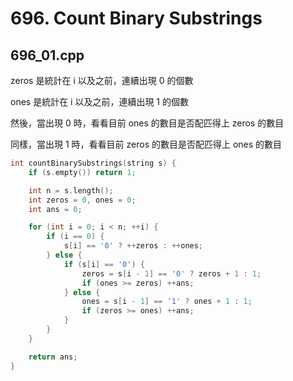 # 696. Count Binary Substrings

## 696_01.cpp

zeros 是統計在 i 以及之前，連續出現 0 的個數

ones 是統計在 i 以及之前，連續出現 1 的個數

然後，當出現 0 時，看看目前 ones 的數目是否配匹得上 zeros 的數目

同樣，當出現 1 時，看看目前 zeros 的數目是否配匹得上 ones 的數目

```cpp
int countBinarySubstrings(string s) {
    if (s.empty()) return 1;

    int n = s.length();
    int zeros = 0, ones = 0;
    int ans = 0;

    for (int i = 0; i < n; ++i) {
        if (i == 0) {
            s[i] == '0' ? ++zeros : ++ones;
        } else {
            if (s[i] == '0') {
                zeros = s[i - 1] == '0' ? zeros + 1 : 1;
                if (ones >= zeros) ++ans;
            } else {
                ones = s[i - 1] == '1' ? ones + 1 : 1;
                if (zeros >= ones) ++ans;
            }
        }
    }

    return ans;
}
```
